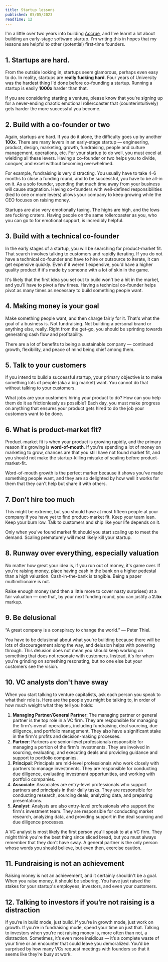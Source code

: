 ```yaml
---
title: Startup lessons
published: 05/05/2023
readTime: 12
---
```


I'm a little over two years into building [Accrue](https://useaccrue.com), and I've learnt a lot about building an early-stage software startup. I'm writing this in hopes that my lessons are helpful to other (potential) first-time founders.

## 1. Startups are hard.

From the outside looking in, startups seem glamorous, perhaps even easy to do. In reality, startups are **really fucking hard**. Four years of University was the hardest thing I'd done before co-founding a startup. Running a startup is easily **1000x** harder than that. 

If you are considering starting a venture, please know that you're signing up for a never-ending chaotic emotional rollercoaster that (counterintuitively) gets harder the more successful you become.

## 2. Build with a co-founder or two

Again, startups are hard. If you do it alone, the difficulty goes up by another **100x**. There are many levers in an early-stage startup — engineering, product, design, marketing, growth, fundraising, people and culture management, operations, etc. For your startup to do well, you must excel at wielding all these levers. Having a co-founder or two helps you to divide, conquer, and excel without becoming overwhelmed.

For example, fundraising is very distracting. You usually have to take 4-6 months to close a funding round, and to be successful, you have to be all-in on it. As a solo founder, spending that much time away from your business will cause stagnation. Having co-founders with well-defined responsibilities (tied to one or more levers) allows your company to keep growing while the CEO focuses on raising money.

Startups are also very emotionally taxing. The highs are high, and the lows are fucking craters. Having people on the same rollercoaster as you, who you can go to for emotional support, is incredibly helpful.

## 3. Build with a technical co-founder

In the early stages of a startup, you will be searching for product-market fit. That search involves talking to customers and rapidly iterating. If you do not have a technical co-founder and have to hire or outsource to iterate, it can get expensive quickly. Even if it weren't expensive, you'd have a higher quality product if it's made by someone with a lot of skin in the game.

It's likely that the first idea you set out to build won't be a hit in the market, and you'll have to pivot a few times. Having a technical co-founder helps pivot as many times as necessary to build something people want.

## 4. Making money is your goal

Make something people want, and then charge fairly for it. That's what the goal of a business is. Not fundraising. Not building a personal brand or anything else, really. Right from the get-go, you should be sprinting towards generating cash flow and profitability.

There are a lot of benefits to being a sustainable company — continued growth, flexibility, and peace of mind being chief among them.

## 5. Talk to your customers

If you intend to build a successful startup, your primary objective is to make something lots of people (aka a big market) want. You cannot do that without talking to your customers.

What jobs are your customers hiring your product to do? How can you help them do it as frictionlessly as possible? Each day, you must make progress on anything that ensures your product gets hired to do the job your customers want to be done.

## 6. What is product-market fit?

Product-market fit is when your product is growing rapidly, and the primary reason it's growing is **word-of-mouth**. If you're spending a lot of money on marketing to grow, chances are that you still have not found market fit, and you should not make the startup-killing mistake of scaling before product-market-fit.

Word-of-mouth growth is the perfect marker because it shows you've made something people want, and they are so delighted by how well it works for them that they can't help but share it with others. 

## 7. Don't hire too much

This might be extreme, but you should have at most fifteen people at your company if you have yet to find product-market fit. Keep your team lean. Keep your burn low. Talk to customers and ship like your life depends on it.

Only when you've found market fit should you start scaling up to meet the demand. Scaling prematurely will most likely kill your startup.

## 8. Runway over everything, especially valuation

No matter how great your idea is, if you run out of money, it's game over. If you're raising money, place having cash in the bank on a higher pedestal than a high valuation. Cash-in-the-bank is tangible. Being a paper multimillionaire is not.

Raise enough money (and then a little more to cover nasty surprises) at a fair valuation — one that, by your next funding round, you can justify a **2.5x** markup.

## 9. Be delusional

“A great company is a conspiracy to change the world.” — Peter Thiel.

You have to be delusional about what you're building because there will be lots of discouragement along the way, and delusion helps with powering through. This delusion does not mean you should keep working on something that does not resonate with customers. Instead, it's for when you're grinding on something resonating, but no one else but your customers see the vision.

## 10. VC analysts don't have sway

When you start talking to venture capitalists, ask each person you speak to what their role is. Here are the people you might be talking to, in order of how much weight what they tell you holds:

1. **Managing Partner/General Partner**: The managing partner or general partner is the top role in a VC firm. They are responsible for managing the firm's overall operations, including fundraising, deal sourcing, due diligence, and portfolio management. They also have a significant stake in the firm's profits and decision-making processes.
2. **Partner**: Partners are senior-level professionals responsible for managing a portion of the firm's investments. They are involved in sourcing, evaluating, and executing deals and providing guidance and support to portfolio companies.
3. **Principal**: Principals are mid-level professionals who work closely with partners to manage investments. They are responsible for conducting due diligence, evaluating investment opportunities, and working with portfolio companies.
4. **Associate**: Associates are entry-level professionals who support partners and principals in their daily tasks. They are responsible for conducting research, sourcing deals, analyzing data, and preparing presentations.
5. **Analyst**: Analysts are also entry-level professionals who support the firm's investment team. They are responsible for conducting market research, analyzing data, and providing support in the deal sourcing and due diligence processes.

A VC analyst is most likely the first person you'll speak to at a VC firm. They might think you're the best thing since sliced bread, but you must always remember that they don't have sway. A general partner is the only person whose words you should believe, but even then, exercise caution.

## 11. Fundraising is not an achievement

Raising money is not an achievement, and it certainly shouldn't be a goal. When you raise money, it should be sobering. You have just raised the stakes for your startup's employees, investors, and even your customers.

## 12. Talking to investors if you’re not raising is a distraction

If you’re in build mode, just build. If you’re in growth mode, just work on growth. If you’re in fundraising mode, spend your time on just that. Talking to investors when you’re not raising money is, more often than not, a distraction. Sometimes, it’s even more insidious — it’s a complete waste of your time or an encounter that could leave you demoralized. You’d be surprised by how many VCs request meetings with founders so that it seems like they’re busy at work.